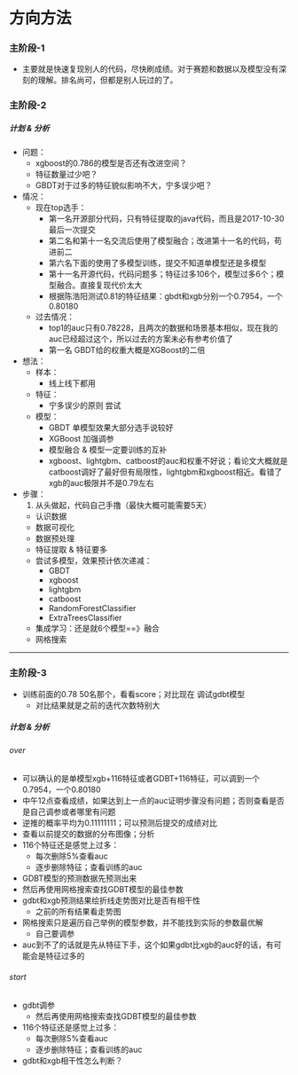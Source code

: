 # 方向方法

### 主阶段-1

- 主要就是快速复现别人的代码，尽快刷成绩。对于赛题和数据以及模型没有深刻的理解。排名尚可，但都是别人玩过的了。

### 主阶段-2

##### 计划 & 分析

- 问题：
  - xgboost的0.786的模型是否还有改进空间？
  - 特征数量过少吧？
  - GBDT对于过多的特征貌似影响不大，宁多误少吧？
- 情况：
  - 现在top选手：
    - 第一名开源部分代码，只有特征提取的java代码，而且是2017-10-30最后一次提交
    - 第二名和第十一名交流后使用了模型融合；改进第十一名的代码，苟进前二
    - 第六名下面的使用了多模型训练，提交不知道单模型还是多模型
    - 第十一名开源代码，代码问题多；特征过多106个，模型过多6个；模型融合。直接复现代价太大
    - 根据陈浩阳测试0.81的特征结果：gbdt和xgb分别一个0.7954，一个0.80180
  - 过去情况：
    - top1的auc只有0.78228，且两次的数据和场景基本相似，现在我的auc已经超过这个，所以过去的方案未必有参考价值了
    - 第一名 GBDT给的权重大概是XGBoost的二倍
- 想法：
  - 样本：
    - 线上线下都用
  - 特征：
    - 宁多误少的原则 尝试
  - 模型：
    - GBDT  单模型效果大部分选手说较好
    - XGBoost  加强调参
    - 模型融合 & 模型一定要训练的互补
    - xgboost、lightgbm、catboost的auc和权重不好说；看论文大概就是catboost调好了最好但有局限性，lightgbm和xgboost相近。看错了xgb的auc极限并不是0.79左右
- 步骤：
  1. 从头做起，代码自己手撸（最快大概可能需要5天）
    - 认识数据
    - 数据可视化
    - 数据预处理
    - 特征提取 & 特征要多
    - 尝试多模型，效果预计依次递减：
      - GBDT
      - xgboost
      - lightgbm
      - catboost
      - RandomForestClassifier
      - ExtraTreesClassifier
    - 集成学习：还是就6个模型==》融合
    - 网格搜索

***

### 主阶段-3

- 训练前面的0.78 50名那个，看看score；对比现在
调试gdbt模型
  - 对比结果就是之前的迭代次数特别大

##### 计划 & 分析

###### over

- 可以确认的是单模型xgb+116特征或者GDBT+116特征，可以调到一个0.7954，一个0.80180
- 中午12点查看成绩，如果达到上一点的auc证明步骤没有问题；否则查看是否是自己调参或者哪里有问题
- 逆推的概率平均为0.11111111；可以预测后提交的成绩对比
- 查看以前提交的数据的分布图像；分析
- 116个特征还是感觉上过多：
  - 每次删除5%查看auc
  - 逐步删除特征；查看训练的auc
- GDBT模型的预测数据先预测出来
- 然后再使用网格搜索查找GDBT模型的最佳参数
- gdbt和xgb预测结果绘折线走势图对比是否有相干性
  - 之前的所有结果看走势图
- 网格搜索只是遍历自己举例的模型参数，并不能找到实际的参数最优解
  - 自己要调参
- auc到不了的话就是先从特征下手，这个如果gdbt比xgb的auc好的话，有可能会是特征过多的

###### start

- gdbt调参
  - 然后再使用网格搜索查找GDBT模型的最佳参数
- 116个特征还是感觉上过多：
  - 每次删除5%查看auc
  - 逐步删除特征；查看训练的auc
- gdbt和xgb相干性怎么判断？
